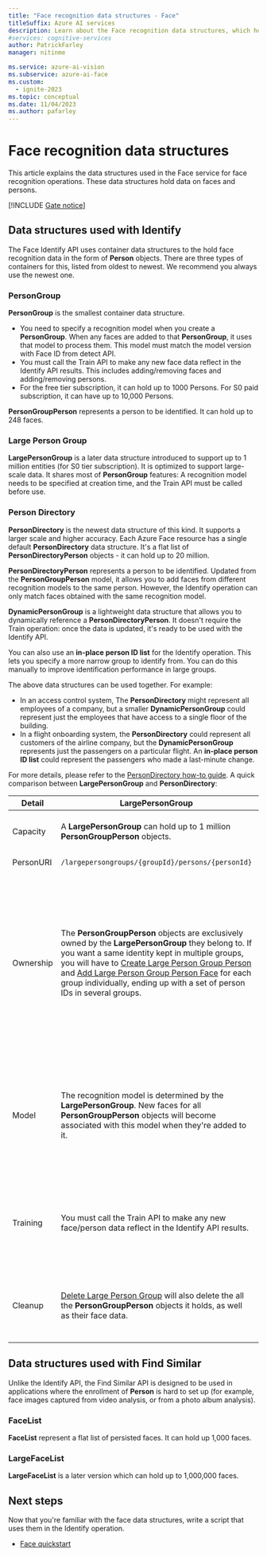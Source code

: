 ```yaml
---
title: "Face recognition data structures - Face"
titleSuffix: Azure AI services
description: Learn about the Face recognition data structures, which hold data on faces and persons.
#services: cognitive-services
author: PatrickFarley
manager: nitinme

ms.service: azure-ai-vision
ms.subservice: azure-ai-face
ms.custom:
  - ignite-2023
ms.topic: conceptual
ms.date: 11/04/2023
ms.author: pafarley
---
```


# Face recognition data structures

This article explains the data structures used in the Face service for face recognition operations. These data structures hold data on faces and persons.

[!INCLUDE [Gate notice](./includes/identity-gate-notice.md)]

## Data structures used with Identify 

The Face Identify API uses container data structures to the hold face recognition data in the form of **Person** objects. There are three types of containers for this, listed from oldest to newest. We recommend you always use the newest one. 

### PersonGroup 

**PersonGroup** is the smallest container data structure.
- You need to specify a recognition model when you create a **PersonGroup**. When any faces are added to that **PersonGroup**, it uses that model to process them. This model must match the model version with Face ID from detect API.
- You must call the Train API to make any new face data reflect in the Identify API results. This includes adding/removing faces and adding/removing persons.
- For the free tier subscription, it can hold up to 1000 Persons. For S0 paid subscription, it can have up to 10,000 Persons.  

 **PersonGroupPerson** represents a person to be identified. It can hold up to 248 faces.

### Large Person Group 

**LargePersonGroup** is a later data structure introduced to support up to 1 million entities (for S0 tier subscription). It is optimized to support large-scale data. It shares most of **PersonGroup** features: A recognition model needs to be specified at creation time, and the Train API must be called before use.



### Person Directory 

**PersonDirectory** is the newest data structure of this kind. It supports a larger scale and higher accuracy. Each Azure Face resource has a single default **PersonDirectory** data structure. It's a flat list of **PersonDirectoryPerson** objects - it can hold up to 20 million.

**PersonDirectoryPerson** represents a person to be identified. Updated from the **PersonGroupPerson** model, it allows you to add faces from different recognition models to the same person. However, the Identify operation can only match faces obtained with the same recognition model. 

**DynamicPersonGroup** is a lightweight data structure that allows you to dynamically reference a **PersonDirectoryPerson**. It doesn't require the Train operation: once the data is updated, it's ready to be used with the Identify API.

You can also use an **in-place person ID list** for the Identify operation. This lets you specify a more narrow group to identify from. You can do this manually to improve identification performance in large groups. 

The above data structures can be used together. For example: 
- In an access control system, The **PersonDirectory** might represent all employees of a company, but a smaller **DynamicPersonGroup** could represent just the employees that have access to a single floor of the building.
- In a flight onboarding system, the **PersonDirectory** could represent all customers of the airline company, but the **DynamicPersonGroup** represents just the passengers on a particular flight. An **in-place person ID list** could represent the passengers who made a last-minute change.

For more details, please refer to the [PersonDirectory how-to guide](./how-to/use-persondirectory.md). A quick comparison between **LargePersonGroup** and **PersonDirectory**:

| Detail | LargePersonGroup | PersonDirectory |
| --- | --- | --- |
| Capacity | A **LargePersonGroup** can hold up to 1 million **PersonGroupPerson** objects. | The collection can store up to 20 millions **PersonDirectoryPerson** identities. |
| PersonURI | `/largepersongroups/{groupId}/persons/{personId}` | `(/v1.0-preview-or-above)/persons/{personId}` |
| Ownership | The **PersonGroupPerson** objects are exclusively owned by the **LargePersonGroup** they belong to. If you want a same identity kept in multiple groups, you will have to [Create Large Person Group Person](/rest/api/face/person-group-operations/create-large-person-group-person) and [Add Large Person Group Person Face](/rest/api/face/person-group-operations/add-large-person-group-person-face) for each group individually, ending up with a set of person IDs in several groups. | The **PersonDirectoryPerson** objects are directly stored inside the **PersonDirectory**, as a flat list. You can use an in-place person ID list to [Identify From Person Directory](/rest/api/face/face-recognition-operations/identify-from-person-directory), or optionally [Create Dynamic Person Group](/rest/api/face/person-directory-operations/create-dynamic-person-group) and hybridly include a person into the group. A created **PersonDirectoryPerson** object can be referenced by multiple **DynamicPersonGroup** without duplication. |
| Model | The recognition model is determined by the **LargePersonGroup**. New faces for all **PersonGroupPerson** objects will become associated with this model when they're added to it. | The **PersonDirectoryPerson** object prepares separated storage per recognition model. You can specify the model when you add new faces, but the Identify API can only match faces obtained with the same recognition model, that is associated with the query faces. |
| Training | You must call the Train API to make any new face/person data reflect in the Identify API results. | There's no need to make Train calls, but API such as [Add Person Face](/rest/api/face/person-directory-operations/add-person-face) becomes a long running operation, which means you should use the response header "Operation-Location" to check if the update completes. |
| Cleanup | [Delete Large Person Group](/rest/api/face/person-group-operations/delete-large-person-group) will also delete the all the **PersonGroupPerson** objects it holds, as well as their face data. | [Delete Dynamic Person Group](/rest/api/face/person-directory-operations/delete-dynamic-person-group) will only unreference the **PersonDirectoryPerson**. To delete actual person and the face data, see [Delete Person](/rest/api/face/person-directory-operations/delete-person). |


## Data structures used with Find Similar 

Unlike the Identify API, the Find Similar API is designed to be used in applications where the enrollment of **Person** is hard to set up (for example, face images captured from video analysis, or from a photo album analysis).

### FaceList 

**FaceList** represent a flat list of persisted faces. It can hold up 1,000 faces.

### LargeFaceList 

**LargeFaceList** is a later version which can hold up to 1,000,000 faces.

## Next steps

Now that you're familiar with the face data structures, write a script that uses them in the Identify operation.

* [Face quickstart](./quickstarts-sdk/identity-client-library.md)
